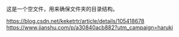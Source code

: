 这是一个空文件，用来确保文件夹的目录结构。

https://blog.csdn.net/keketrtr/article/details/105418678  
https://www.jianshu.com/p/a30840acb882?utm_campaign=haruki